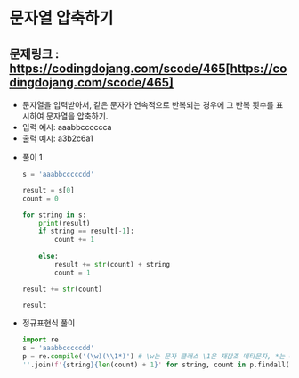 # 문자열 압축하기
## 문제링크 : https://codingdojang.com/scode/465[https://codingdojang.com/scode/465]
- 문자열을 입력받아서, 같은 문자가 연속적으로 반복되는 경우에 그 반복 횟수를 표시하여 문자열을 압축하기.
- 입력 예시: aaabbcccccca
- 출력 예시: a3b2c6a1

* 풀이 1
    ```python
    s = 'aaabbcccccdd'
    
    result = s[0]
    count = 0
    
    for string in s:
        print(result)
        if string == result[-1]:
            count += 1
            
        else:
            result += str(count) + string
            count = 1
    
    result += str(count)
    
    result
    ```

* 정규표현식 풀이
    ```python
    import re
    s = 'aaabbcccccdd'
    p = re.compile('(\w)(\\1*)') # \w는 문자 클래스 \1은 재참조 메타문자, *는 0번또는 여러번
    ''.join(f'{string}{len(count) + 1}' for string, count in p.findall(s))
    ```
